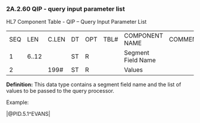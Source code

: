 ### 2A.2.60 QIP - query input parameter list

HL7 Component Table - QIP – Query Input Parameter List

|     |     |     |     |     |     |     |     |     |
| --- | --- | --- | --- | --- | --- | --- | --- | --- |
| SEQ | LEN | C.LEN | DT | OPT | TBL# | COMPONENT NAME | COMMENTS | SEC.REF. |
| 1 | 6..12 |  | ST | R |  | Segment Field Name |  | 2A.2.76 |
| 2 |  | 199# | ST | R |  | Values |  | 2A.2.76 |

**Definition:** This data type contains a segment field name and the list of values to be passed to the query processor.

Example:

|@PID.5.1^EVANS|
